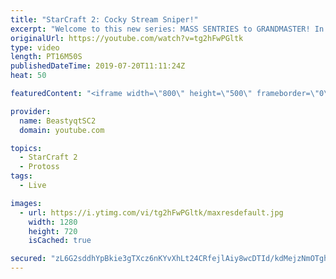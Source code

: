 ```yaml
---
title: "StarCraft 2: Cocky Stream Sniper!"
excerpt: "Welcome to this new series: MASS SENTRIES to GRANDMASTER! In this series, we will see how far I can get by playing ONLY Sentries on the ladder in ALL Protoss matchups!  Folks in chat on my stream think they can snipe me and get away with it. Not if I have anything to say about!   Feel free to let me"
originalUrl: https://youtube.com/watch?v=tg2hFwPGltk
type: video
length: PT16M50S
publishedDateTime: 2019-07-20T11:11:24Z
heat: 50

featuredContent: "<iframe width=\"800\" height=\"500\" frameborder=\"0\" src=\"https://www.youtube.com/embed/tg2hFwPGltk\" allow=\"accelerometer; autoplay; encrypted-media; gyroscope; picture-in-picture\" allowfullscreen></iframe>"

provider:
  name: BeastyqtSC2
  domain: youtube.com

topics:
  - StarCraft 2
  - Protoss
tags:
  - Live

images:
  - url: https://i.ytimg.com/vi/tg2hFwPGltk/maxresdefault.jpg
    width: 1280
    height: 720
    isCached: true

secured: "zL6G2sddhYpBkie3gTXcz6nKYvXhLt24CRfejlAiy8wcDTId/kdMejzNmOTghJ4QD6+jabFTjfx3AyZJZontMpCu2kIciLeNwmQFYdU+S0rW1LjPntuf5sb+UIbLNJwflxkzXVgmxMConlxMZZD2bAfhzucsDOaA2gAwl+BVFjjg+mAh3tkGQbeM8AjGwhYDNQdZfQUN1V6bD0dZ9c218X+79HqfZ9q0sMjNu8sbzJ5H+gIWy9Q/J8xvbQwAA8WQQlgsqiJETA42yBrmoXJGO3Ah9mhGsUE/LvnSVdnYFRC0RT2Njc33hcywqWAev+4TMagCYaPvIOwQxS95QVQGSeqFCx1fL4H2A1QJkFtKxE8euQzrqpRZupBSuixiu1Md5Tnjj5ZQPArk1RuVrrGsL1F+vDilnk25jKKmmyd6I7A=;XyAA09C8lnbtEjk8G6dGhg=="
---
```


